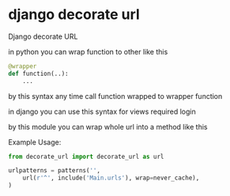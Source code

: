 django decorate url
====================

Django decorate URL

in python you can wrap function to other like this

```python
@wrapper
def function(..):
    ...
```
by this syntax any time call function wrapped to wrapper function
 
in django you can use this syntax for views required login
 
by this module you can wrap whole url into a method like this

Example Usage:
```python
from decorate_url import decorate_url as url

urlpatterns = patterns('',
    url(r'^', include('Main.urls'), wrap=never_cache),
)
```
